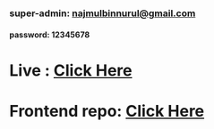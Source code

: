 ### super-admin: najmulbinnurul@gmail.com

#### password: 12345678

# Live : [Click Here](https://imageniusbd.netlify.app/)

# Frontend repo: [Click Here](https://github.com/Najmul11/Imagenius-client)
